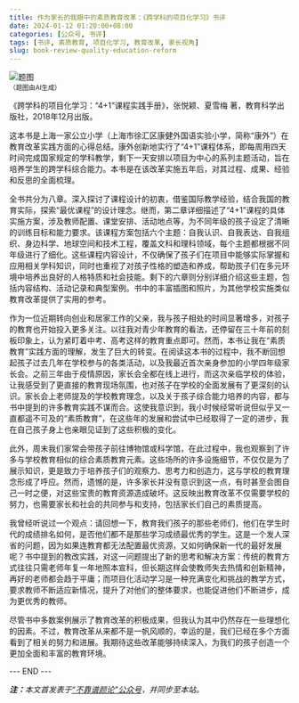 ```yaml
---
title: 作为家长的我眼中的素质教育改革：《跨学科的项目化学习》书评
date: 2024-01-12 01:20:00+08:00
categories: [公众号, 书评]
tags: [书评, 素质教育, 项目化学习, 教育改革, 家长视角]
slug: book-review-quality-education-reform
---
```


<div class="p-3 text-center">
  <img class="img-fluid" src="/images/2024/0112/01.png" alt="题图" style="max-width:640px">
  <div><small>（题图由AI生成）</small></div>
</div>

《跨学科的项目化学习：“4+1”课程实践手册》，张悦颖、夏雪梅 著，教育科学出版社，2018年12月出版。

这本书是上海一家公立小学（上海市徐汇区康健外国语实验小学，简称“康外”）在教育改革实践方面的心得总结。康外创新地实行了“4+1”课程体系，即每周用四天时间完成国家规定的学科教学，剩下一天安排以项目为中心的系列主题活动，旨在培养学生的跨学科综合能力。本书是在该改革实施五年后，对其过程、成果、经验和反思的全面梳理。

全书共分为八章。深入探讨了课程设计的初衷，借鉴国际教学经验，结合我国的教育实际，探索“最优课程”的设计理念。继而，第二章详细描述了“4+1”课程的具体实施方案，涉及教师配置、课堂安排、活动地点等，为不同年级的孩子设定了清晰的训练目标和能力要求。该课程方案包括六个主题：自我认识、自我表达、自我组织、身边科学、地球空间和技术工程，覆盖文科和理科领域，每个主题都根据不同年级进行了细化。这些课程内容设计，不仅确保了孩子们在项目中能够实际掌握和应用相关学科知识，同时也重视了对孩子性格的塑造和养成，帮助孩子们在多元环境中培养出良好的人格特质和社会技能。剩下的六章则分别详细介绍这些主题，包括内容结构、活动记录和典型案例。书中的丰富插图和照片，为其他学校实施类似教育改革提供了实用的参考。

作为一位近期转向创业和居家工作的父亲，我与孩子相处的时间显著增多，对孩子的教育也开始投入更多关注。以往我对青少年教育的看法，还停留在三十年前的刻板印象上，认为紧盯着中考、高考这样的教育重点即可。然而，本书让我在“素质教育”实践方面的理解，发生了巨大的转变。在阅读这本书的过程中，我不断回想起孩子过去几年在学校参与的各类活动，以及我最近首次亲身参加的小学四年级家长会。之前三年由于疫情原因，家长会全都在线上进行，而这次亲临学校的体验，让我感受到了更直接的教育现场氛围，也对孩子在学校的全面发展有了更深刻的认识。家长会上老师提及的学校教育理念，以及关于孩子综合能力培养的内容，都与书中提到的许多教育实践不谋而合。这使我意识到，我小时候经常听说但似乎又一直都遥不可及的“素质教育”，在这些年的发展和尝试中已经取得了一定的进步，我在自己孩子身上也亲眼见证到了这些积极的变化。

此外，周末我们家常会带孩子前往博物馆或科学馆，在此过程中，我也观察到了许多与学校教育相似的综合素质教育元素。这些场所的许多设施细节，不仅仅是为了展示知识，更是致力于培养孩子们的观察力、思考力和创造力，这与学校的教育理念形成了呼应。然而，遗憾的是，许多家长并没有意识到这一点，有时甚至会图自己一时之便，对这些宝贵的教育资源造成破坏。这反映出教育改革不仅需要学校的努力，也需要家长和社会的共同参与和支持，包括家长们自己的素质提高。

我曾经听说过一个观点：请回想一下，教育我们孩子的那些老师们，他们在学生时代的成绩排名如何，是否他们都不是那些学习成绩最优秀的学生。这是一个发人深省的问题，因为如果连教育都无法配置最优资源，又如何确保新一代的最好发展呢？书中提到的教改实践，对这一问题提出了新的思考和解决方案：传统的教育方式往往只需老师年复一年地照本宣科，但长期这样会使教师失去热情和创新精神，再好的老师都会趋于平庸；而项目化活动学习是一种充满变化和挑战的教学方式，要求教师不断适应新情况，提升了对他们的整体要求，也能促进他们不断进步，成为更优秀的教师。

尽管书中多数案例展示了教育改革的积极成果，但我认为其中仍然存在一些理想化的因素。不过，教育改革从来都不是一帆风顺的，幸运的是，我们已经在多个方面看到了相关的努力和进展。我期待这些改革能够持续深入，为我们的孩子创造一个更加全面和丰富的教育环境。

<div class="p-5 text-center">--- END ---</div>

<i><b>注：</b>本文首发表于[“不靠谱颜论”公众号](https://mp.weixin.qq.com/s/b7lTQxTAHr-wfba0rr3ZUA)，并同步至本站。</i>
